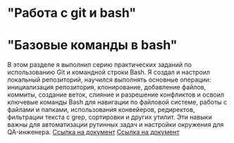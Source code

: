 # "Работа с git и bash"

# "Базовые команды в bash"
В этом разделе я выполнил серию практических заданий по использованию Git и командной строки Bash. Я создал и настроил локальный репозиторий, научился выполнять основные операции: инициализация репозитория, клонирование, добавление файлов, коммиты, создание веток, слияние и разрешение конфликтов и освоил ключевые команды Bash для навигации по файловой системе, работы с файлами и папками, использования конвейеров, редиректов, фильтрации текста с grep, сортировки и других утилит. Эти навыки важны для автоматизации рутинных задач и настройки окружения для QA-инженера.
[Ссылка на документ](https://github.com/MaximKuznetcov/git_bash/blob/main/bash1.txt) [Ссылка на документ](https://github.com/MaximKuznetcov/git_bash/blob/main/bash2.txt)

